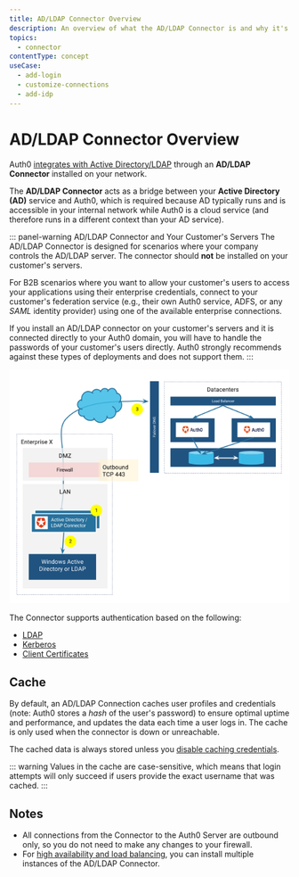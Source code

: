 ```yaml
---
title: AD/LDAP Connector Overview
description: An overview of what the AD/LDAP Connector is and why it's necessary.
topics:
  - connector
contentType: concept
useCase:
  - add-login
  - customize-connections
  - add-idp
---
```


# AD/LDAP Connector Overview

Auth0 [integrates with Active Directory/LDAP](/connections/enterprise/active-directory) through an **AD/LDAP Connector** installed on your network.

The **AD/LDAP Connector** acts as a bridge between your **Active Directory (AD)** service and Auth0, which is required because AD typically runs and is accessible in your internal network while Auth0 is a cloud service (and therefore runs in a different context than your AD service).

::: panel-warning AD/LDAP Connector and Your Customer's Servers
The AD/LDAP Connector is designed for scenarios where your company controls the AD/LDAP server. The connector should **not** be installed on your customer's servers.

For B2B scenarios where you want to allow your customer's users to access your applications using their enterprise credentials, connect to your customer's federation service (e.g., their own Auth0 service, ADFS, or any <dfn data-key="security-assertion-markup-language">SAML</dfn> identity provider) using one of the available enterprise connections.

If you install an AD/LDAP connector on your customer's servers and it is connected directly to your Auth0 domain, you will have to handle the passwords of your customer's users directly. Auth0 strongly recommends against these types of deployments and does not support them.
:::

![](/media/articles/connector/ad-data-flow.png)

The Connector supports authentication based on the following:

* [LDAP](/protocols/ldap)
* [Kerberos](/connector/kerberos)
* [Client Certificates](/connector/client-certificates)

## Cache

By default, an AD/LDAP Connection caches user profiles and credentials (note: Auth0 stores a *hash* of the user's password) to ensure optimal uptime and performance, and updates the data each time a user logs in. The cache is only used when the connector is down or unreachable. 

The cached data is always stored unless you [disable caching credentials](/dashboard/guides/connections/disable-cache-ad-ldap). 

::: warning
Values in the cache are case-sensitive, which means that login attempts will only succeed if users provide the exact username that was cached.
:::

## Notes

* All connections from the Connector to the Auth0 Server are outbound only, so you do not need to make any changes to your firewall.
* For [high availability and load balancing](/connector/high-availability), you can install multiple instances of the AD/LDAP Connector.
